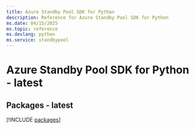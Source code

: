 ```yaml
---
title: Azure Standby Pool SDK for Python
description: Reference for Azure Standby Pool SDK for Python
ms.date: 04/15/2025
ms.topic: reference
ms.devlang: python
ms.service: standbypool
---
```

# Azure Standby Pool SDK for Python - latest
## Packages - latest
[!INCLUDE [packages](standby-pool-index.md)]